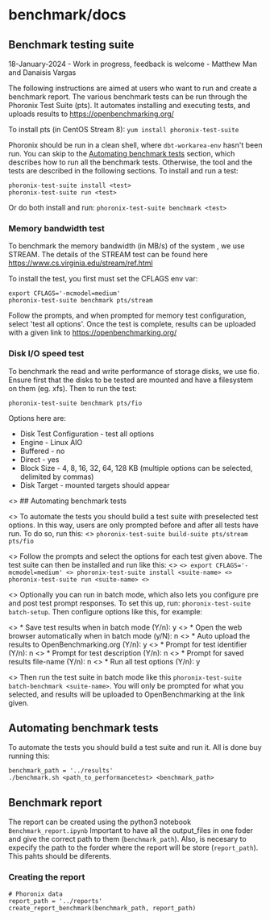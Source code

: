 # benchmark/docs
## Benchmark testing suite
18-January-2024 - Work in progress, feedback is welcome - Matthew Man and Danaisis Vargas

The following instructions are aimed at users who want to run and create a benchmark report. The various benchmark tests can be run through the Phoronix Test Suite (pts). It automates installing and executing tests, and uploads results to https://openbenchmarking.org/

To install pts (in CentOS Stream 8):
`yum install phoronix-test-suite`

Phoronix should be run in a clean shell, where `dbt-workarea-env` hasn't been run. You can skip to the [Automating benchmark tests](https://github.com/DUNE-DAQ/performancetest#automating-benchmark-tests) section, which describes how to run all the benchmark tests. Otherwise, the tool and the tests are described in the following sections. To install and run a test:
```
phoronix-test-suite install <test>
phoronix-test-suite run <test>
```

Or do both install and run:
`phoronix-test-suite benchmark <test>`

### Memory bandwidth test
To benchmark the memory bandwidth (in MB/s) of the system , we use STREAM. The details of the STREAM test can be found here https://www.cs.virginia.edu/stream/ref.html

To install the test, you first must set the CFLAGS env var:
```
export CFLAGS='-mcmodel=medium'
phoronix-test-suite benchmark pts/stream
```

Follow the prompts, and when prompted for memory test configuration, select 'test all options'. Once the test is complete, results can be uploaded with a given link to https://openbenchmarking.org/

### Disk I/O speed test
To benchmark the read and write performance of storage disks, we use fio. Ensure first that the disks to be tested are mounted and have a filesystem on them (eg. xfs). Then to run the test:

`phoronix-test-suite benchmark pts/fio`

Options here are: 
* Disk Test Configuration - test all options
* Engine - Linux AIO
* Buffered - no
* Direct - yes
* Block Size - 4, 8, 16, 32, 64, 128 KB (multiple options can be selected, delimited by commas)
* Disk Target - mounted targets should appear

<> ## Automating benchmark tests

<> To automate the tests you should build a test suite with preselected test options. In this way, users are only prompted before and after all tests have run. To do so, run this:
<> `phoronix-test-suite build-suite pts/stream pts/fio`

<> Follow the prompts and select the options for each test given above. The test suite can then be installed  and run like this:
<> ```
<> export CFLAGS='-mcmodel=medium'
<> phoronix-test-suite install <suite-name>
<> phoronix-test-suite run <suite-name>
<> ```

<> Optionally you can run in batch mode, which also lets you configure pre and post test prompt responses. To  set this up, run: `phoronix-test-suite batch-setup`. Then configure options like this, for example:

<> * Save test results when in batch mode (Y/n): y
<> * Open the web browser automatically when in batch mode (y/N): n
<> * Auto upload the results to OpenBenchmarking.org (Y/n): y
<> * Prompt for test identifier (Y/n): n
<> * Prompt for test description (Y/n): n
<> * Prompt for saved results file-name (Y/n): n
<> * Run all test options (Y/n): y

<> Then run the test suite in batch mode like this `phoronix-test-suite batch-benchmark <suite-name>`. You  will only be prompted for what you selected, and results will be uploaded to OpenBenchmarking at the link given.

## Automating benchmark tests
To automate the tests you should build a test suite and run it. All is done buy running this:
```
benchmark_path = '../results'
./benchmark.sh <path_to_performancetest> <benchmark_path>
```

## Benchmark report
The report can be created using the python3 notebook `Benchmark_report.ipynb` Important to have all the output_files in one foder and give the correct path to them (`benchmark_path`). Also, is necesary to expecify the path to the forder where the report will be store (`report_path`). This pahts should be diferents.

### Creating the report
```
# Phoronix data 
report_path = '../reports'
create_report_benchmark(benchmark_path, report_path)
```
